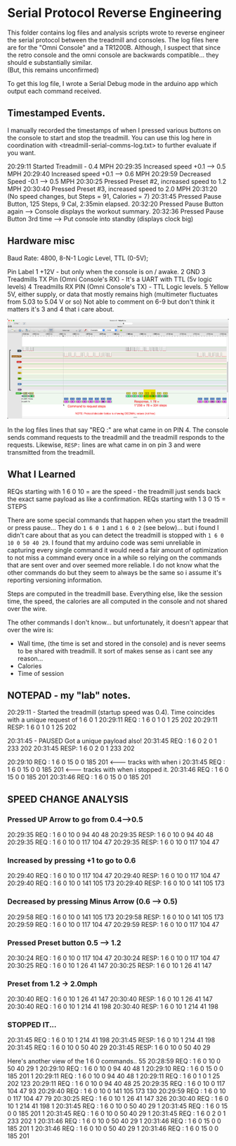 # Serial Protocol Reverse Engineering

This folder contains log files and analysis scripts wrote to reverse engineer the serial protocol between the treadmill
and consoles.  The log files here are for the "Omni Console" and a TR1200B.  Although, I suspect that since the retro
console and the omni console are backwards compatible... they should e substantially similar.  
(But, this remains unconfirmed)

To get this log file, I wrote a Serial Debug mode in the arduino app which output each command received.

## Timestamped Events.

I manually recorded the timestamps of when I pressed various buttons on the console to start and stop the treadmill.
You can use this log here in coordination with <treadmill-serial-comms-log.txt> to further evaluate if you want.

20:29:11 Started Treadmill - 0.4 MPH
20:29:35 Increased speed +0.1 --> 0.5 MPH
20:29:40 Increased speed +0.1 --> 0.6 MPH
20:29:59 Decreased Speed -0.1 --> 0.5 MPH
20:30:25 Pressed Preset #2, increased speed to 1.2 MPH
20:30:40 Pressed Preset #3, increased speed to 2.0 MPH
20:31:20 (No speed changes, but Steps = 91, Calories = 7)
20:31:45 Pressed Pause Button, 125 Steps, 9 Cal, 2:35min elapsed.
20:32:20 Pressed Pause Button again --> Console displays the workout summary.
20:32:36 Pressed Pause Button 3rd time --> Put console into standby (displays clock big)

## Hardware misc
Baud Rate: 4800, 8-N-1
Logic Level, TTL (0-5V);

Pin Label
1   +12V - but only when the console is on / awake.
2   GND
3   Treadmills TX Pin (Omni Console's RX) - It's a UART with TTL (5v logic levels)
4   Treadmills RX PIN (Omni Console's TX) - TTL Logic levels.
5   Yellow 5V, either supply, or data that mostly remains high (multimeter fluctuates from 5.03 to 5.04 V or so)
Not able to comment on 6-9 but don't think it matters it's 3 and 4 that i care about.

![serial-logic-analyzer-screenshot.png](../../screenshots/serial-logic-analyzer-screenshot.png)

In the log files lines that say "REQ  :" are what came in on PIN 4.  The console sends command requests to the treadmill
and the treadmill responds to the requests.  Likewise, `RESP:` lines are what came in on pin 3 and were transmitted from 
the treadmill.

## What I Learned

REQs starting with 1 6 0 10 = are the speed - the treadmill just sends back the exact same payload as like a confirmation.
REQs starting with 1 3 0 15 = STEPS

There are some special commands that happen when you start the treadmill or press pause... 
They do `1 6 0 1` and `1 6 0 2` (see below)... but i found I didn't care about that as you can detect the treadmill is stopped
with `1 6 0 10 0 50 40 29`.  I found that my arduino code was semi unreliable in capturing every single command it would need
a fair amount of optimization to not miss a command every once in a while so relying on the commands that are sent over
and over seemed more reliable.  I do not know what the other commands do but they seem to always be the same so i assume it's
reporting versioning information.  

Steps are computed in the treadmill base. Everything else, like the session time, the speed, the calories are all computed in the console
and not shared over the wire.  

The other commands I don't know... but unfortunately, it doesn't appear that over the wire is:
* Wall time, (the time is set and stored in the console) and is never seems to be shared with treadmill.  It sort of makes sense as i cant see any reason... 
* Calories
* Time of session



## NOTEPAD - my "lab" notes.


20:29:11 - Started the treadmill (startup speed was 0.4).
Time coincides with a unique request of 1 6 0 1
20:29:11 REQ : 1 6 0 1 0 1 25 202
20:29:11 RESP: 1 6 0 1 0 1 25 202

20:31:45 - PAUSED
Got a unique payload also!
20:31:45 REQ : 1 6 0 2 0 1 233 202
20:31:45 RESP: 1 6 0 2 0 1 233 202


20:29:10 REQ : 1 6 0 15 0 0 185 201   <--- tracks with when i
20:31:45 REQ : 1 6 0 15 0 0 185 201   <--- tracks with when i stopped it.
20:31:46 REQ : 1 6 0 15 0 0 185 201
20:31:46 REQ : 1 6 0 15 0 0 185 201


## SPEED CHANGE ANALYSIS

### Pressed UP Arrow to go from 0.4-->0.5
20:29:35 REQ : 1 6 0 10 0 94 40 48
20:29:35 RESP: 1 6 0 10 0 94 40 48
20:29:35 REQ : 1 6 0 10 0 117 104 47
20:29:35 RESP: 1 6 0 10 0 117 104 47

### Increased by pressing +1 to go to 0.6
20:29:40 REQ : 1 6 0 10 0 117 104 47
20:29:40 RESP: 1 6 0 10 0 117 104 47
20:29:40 REQ : 1 6 0 10 0 141 105 173
20:29:40 RESP: 1 6 0 10 0 141 105 173

### Decreased by pressing Minus Arrow (0.6 --> 0.5)
20:29:58 REQ : 1 6 0 10 0 141 105 173
20:29:58 RESP: 1 6 0 10 0 141 105 173
20:29:59 REQ : 1 6 0 10 0 117 104 47
20:29:59 RESP: 1 6 0 10 0 117 104 47

### Pressed Preset button 0.5 --> 1.2
20:30:24 REQ : 1 6 0 10 0 117 104 47
20:30:24 RESP: 1 6 0 10 0 117 104 47
20:30:25 REQ : 1 6 0 10 1 26 41 147
20:30:25 RESP: 1 6 0 10 1 26 41 147

### Preset from 1.2 -> 2.0mph
20:30:40 REQ : 1 6 0 10 1 26 41 147
20:30:40 RESP: 1 6 0 10 1 26 41 147
20:30:40 REQ : 1 6 0 10 1 214 41 198
20:30:40 RESP: 1 6 0 10 1 214 41 198

### STOPPED IT...
20:31:45 REQ : 1 6 0 10 1 214 41 198
20:31:45 RESP: 1 6 0 10 1 214 41 198
20:31:45 REQ : 1 6 0 10 0 50 40 29
20:31:45 RESP: 1 6 0 10 0 50 40 29

Here's another view of the 1 6 0 commands..
55 20:28:59 REQ : 1 6 0 10 0 50 40 29
1 20:29:10 REQ : 1 6 0 10 0 94 40 48
1 20:29:10 REQ : 1 6 0 15 0 0 185 201
1 20:29:11 REQ : 1 6 0 10 0 94 40 48
1 20:29:11 REQ : 1 6 0 1 0 1 25 202
123 20:29:11 REQ : 1 6 0 10 0 94 40 48
25 20:29:35 REQ : 1 6 0 10 0 117 104 47
93 20:29:40 REQ : 1 6 0 10 0 141 105 173
130 20:29:59 REQ : 1 6 0 10 0 117 104 47
79 20:30:25 REQ : 1 6 0 10 1 26 41 147
326 20:30:40 REQ : 1 6 0 10 1 214 41 198
1 20:31:45 REQ : 1 6 0 10 0 50 40 29
1 20:31:45 REQ : 1 6 0 15 0 0 185 201
1 20:31:45 REQ : 1 6 0 10 0 50 40 29
1 20:31:45 REQ : 1 6 0 2 0 1 233 202
1 20:31:46 REQ : 1 6 0 10 0 50 40 29
1 20:31:46 REQ : 1 6 0 15 0 0 185 201
1 20:31:46 REQ : 1 6 0 10 0 50 40 29
1 20:31:46 REQ : 1 6 0 15 0 0 185 201

